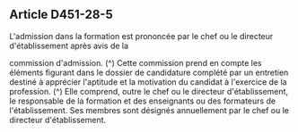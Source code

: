 ## Article D451-28-5


L'admission dans la formation est prononcée par le chef ou le directeur d'établissement après avis de la

commission d'admission. (^)
Cette commission prend en compte les éléments figurant dans le dossier de candidature complété par un
entretien destiné à apprécier l'aptitude et la motivation du candidat à l'exercice de la profession. (^)
Elle comprend, outre le chef ou le directeur d'établissement, le responsable de la formation et des enseignants
ou des formateurs de l'établissement. Ses membres sont désignés annuellement par le chef ou le directeur
d'établissement.

